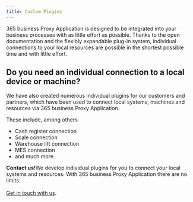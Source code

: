 ```yaml
---
title: Custom Plugins
---
```

 
365 business Proxy Application is designed to be integrated into your business processes with as little effort as possible. Thanks to the open documentation and the flexibly expandable plug-in system, individual connections to your local resources are possible in the shortest possible time and with little effort.

## Do you need an individual connection to a local device or machine?

We have also created numerous individual plugins for our customers and partners, which have been used to connect local systems, machines and resources via 365 business Proxy Application.

These include, among others

 - Cash register connection
 - Scale connection
 - Warehouse lift connection
 - MES connection
 - and much more.

<div class="alert alert-notice">
    <i class="fa-light fa-hand-point-up fa-lg"></i> <strong>Contact us!</strong>We develop individual plugins for you to connect your local systems and resources. With 365 business Proxy Application there are no limits.<br>
    <br>
    <a href="https://365businessdev.com/kontakt/" target="_blank">Get in touch with us</a>.
</div>


